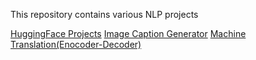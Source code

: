 This repository contains various NLP projects

[HuggingFace Projects](https://github.com/sathyanaravind/NLP-Projects/tree/main/HuggingFace-NLP)
[Image Caption Generator](https://github.com/sathyanaravind/NLP-Projects/tree/main/Image-Caption-Generation)
[Machine Translation(Enocoder-Decoder)](https://github.com/sathyanaravind/NLP-Projects/tree/main/Machine-Translation)
